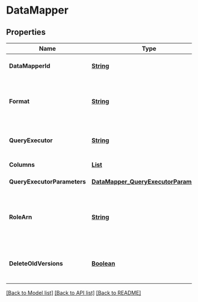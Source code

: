 # DataMapper
## Properties

Name | Type | Description | Notes
------------ | ------------- | ------------- | -------------
**DataMapperId** | [**String**](string.md) | The ID of the data mapper | [optional] [default to null]
**Format** | [**String**](string.md) | The format of the dataset | [optional] [default to parquet] [enum: parquet]
**QueryExecutor** | [**String**](string.md) | The query executor used to query your dataset | [default to null] [enum: athena]
**Columns** | [**List**](string.md) | Columns to query for MatchIds the dataset | [default to null]
**QueryExecutorParameters** | [**DataMapper_QueryExecutorParameters**](DataMapper_QueryExecutorParameters.md) |  | [default to null]
**RoleArn** | [**String**](string.md) | Role ARN to assume when performing operations in S3 for this data mapper. The role must have the exact name &#39;S3F2DataAccessRole&#39;. | [default to null]
**DeleteOldVersions** | [**Boolean**](boolean.md) | Toggles deleting all non-latest versions of an object after a new redacted version is created | [optional] [default to true]

[[Back to Model list]](../README.md#documentation-for-models) [[Back to API list]](../README.md#documentation-for-api-endpoints) [[Back to README]](../README.md)

